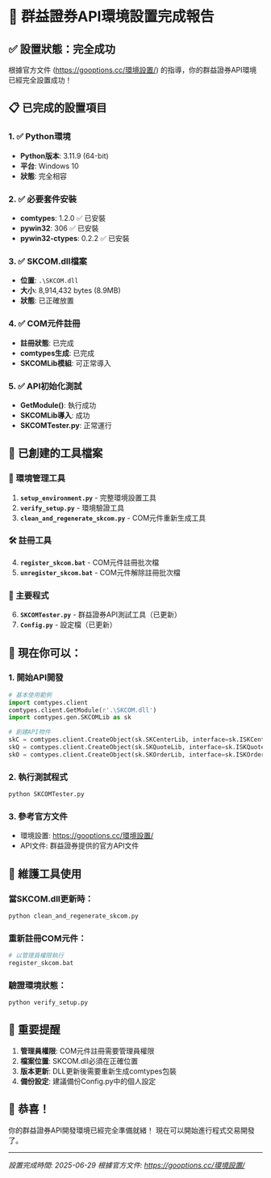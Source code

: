 # 🎉 群益證券API環境設置完成報告

## ✅ 設置狀態：完全成功

根據官方文件 (https://gooptions.cc/環境設置/) 的指導，你的群益證券API環境已經完全設置成功！

## 📋 已完成的設置項目

### 1. ✅ Python環境
- **Python版本**: 3.11.9 (64-bit)
- **平台**: Windows 10
- **狀態**: 完全相容

### 2. ✅ 必要套件安裝
- **comtypes**: 1.2.0 ✅ 已安裝
- **pywin32**: 306 ✅ 已安裝  
- **pywin32-ctypes**: 0.2.2 ✅ 已安裝

### 3. ✅ SKCOM.dll檔案
- **位置**: `.\SKCOM.dll`
- **大小**: 8,914,432 bytes (8.9MB)
- **狀態**: 已正確放置

### 4. ✅ COM元件註冊
- **註冊狀態**: 已完成
- **comtypes生成**: 已完成
- **SKCOMLib模組**: 可正常導入

### 5. ✅ API初始化測試
- **GetModule()**: 執行成功
- **SKCOMLib導入**: 成功
- **SKCOMTester.py**: 正常運行

## 📁 已創建的工具檔案

### 🔧 環境管理工具
1. **`setup_environment.py`** - 完整環境設置工具
2. **`verify_setup.py`** - 環境驗證工具
3. **`clean_and_regenerate_skcom.py`** - COM元件重新生成工具

### 🛠️ 註冊工具
4. **`register_skcom.bat`** - COM元件註冊批次檔
5. **`unregister_skcom.bat`** - COM元件解除註冊批次檔

### 📝 主要程式
6. **`SKCOMTester.py`** - 群益證券API測試工具（已更新）
7. **`Config.py`** - 設定檔（已更新）

## 🚀 現在你可以：

### 1. 開始API開發
```python
# 基本使用範例
import comtypes.client
comtypes.client.GetModule(r'.\SKCOM.dll')
import comtypes.gen.SKCOMLib as sk

# 創建API物件
skC = comtypes.client.CreateObject(sk.SKCenterLib, interface=sk.ISKCenterLib)
skQ = comtypes.client.CreateObject(sk.SKQuoteLib, interface=sk.ISKQuoteLib)
skO = comtypes.client.CreateObject(sk.SKOrderLib, interface=sk.ISKOrderLib)
```

### 2. 執行測試程式
```bash
python SKCOMTester.py
```

### 3. 參考官方文件
- 環境設置: https://gooptions.cc/環境設置/
- API文件: 群益證券提供的官方API文件

## 🔧 維護工具使用

### 當SKCOM.dll更新時：
```bash
python clean_and_regenerate_skcom.py
```

### 重新註冊COM元件：
```bash
# 以管理員權限執行
register_skcom.bat
```

### 驗證環境狀態：
```bash
python verify_setup.py
```

## 📝 重要提醒

1. **管理員權限**: COM元件註冊需要管理員權限
2. **檔案位置**: SKCOM.dll必須在正確位置
3. **版本更新**: DLL更新後需要重新生成comtypes包裝
4. **備份設定**: 建議備份Config.py中的個人設定

## 🎊 恭喜！

你的群益證券API開發環境已經完全準備就緒！
現在可以開始進行程式交易開發了。

---
*設置完成時間: 2025-06-29*
*根據官方文件: https://gooptions.cc/環境設置/*
